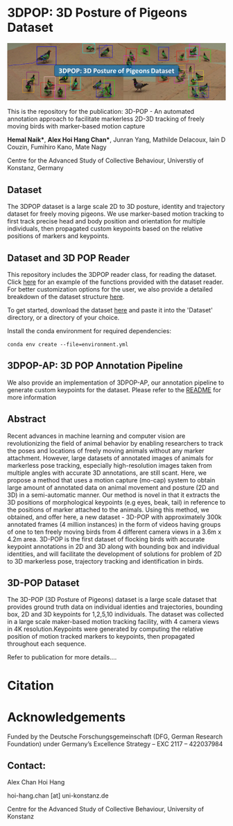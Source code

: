 # 3DPOP: 3D Posture of Pigeons Dataset
![Banner](./Media/3DPOP_Banner.png)

This is the repository for the publication: 3D-POP - An automated annotation approach to facilitate markerless 2D-3D tracking of freely moving birds with marker-based motion capture

**Hemal Naik\***, **Alex Hoi Hang Chan\***, Junran Yang, Mathilde Delacoux, Iain D Couzin, Fumihiro Kano, Mate Nagy

Centre for the Advanced Study of Collective Behaviour, Universtiy of Konstanz, Germany

## Dataset
The 3DPOP dataset is a large scale 2D to 3D posture, identity and trajectory dataset for freely moving pigeons. We use marker-based motion tracking to first track precise head and body position and orientation for multiple individuals, then propagated custom keypoints based on the relative positions of markers and keypoints. 

## Dataset and 3D POP Reader
This repository includes the 3DPOP reader class, for reading the dataset. Click [here](./Examples/Dataset_Example.ipynb) for an example of the functions provided with the dataset reader. For better customization options for the user, we also provide a detailed breakdown of the dataset structure [here](./Examples/Dataset%20Structure.ipynb).

To get started, download the dataset [here](LINK) and paste it into the 'Dataset' directory, or a directory of your choice. 

Install the conda environment for required dependencies:

```
conda env create --file=environment.yml
```

## 3DPOP-AP: 3D POP Annotation Pipeline
We also provide an implementation of 3DPOP-AP, our annotation pipeline to generate custom keypoints for the dataset. Please refer to the [README](./POP3D_AP/README.md) for more information



## Abstract
Recent advances in machine learning and computer vision are revolutionizing the field of animal behavior by enabling researchers to track the poses and locations of freely moving animals without any marker attachment. However, large datasets of annotated images of animals for markerless pose tracking, especially high-resolution images taken from multiple angles with accurate 3D annotations, are still scant. Here, we propose a method that uses a motion capture (mo-cap) system to obtain large amount of annotated data on animal movement and posture (2D and 3D) in a semi-automatic manner. Our method is novel in that it extracts the 3D positions of morphological keypoints (e.g eyes, beak, tail) in reference to the positions of marker attached to the animals. Using this method, we obtained, and offer here, a new dataset - 3D-POP with approximately 300k annotated frames (4 million instances) in the form of videos having groups of one to ten freely moving birds from 4 different camera views in a 3.6m x 4.2m area. 3D-POP is the first dataset of flocking birds with accurate keypoint annotations in 2D and 3D along with bounding box and individual identities, and will facilitate the development of solutions for problem of 2D to 3D markerless pose, trajectory tracking and identification in birds.

## 3D-POP Dataset
The 3D-POP (3D Posture of Pigeons) dataset is a large scale dataset that provides ground truth data on individual identies and trajectories, bounding box, 2D and 3D keypoints for 1,2,5,10 individuals. The dataset was collected in a large scale maker-based motion tracking facility, with 4 camera views in 4K resolution.Keypoints were generated by computing the relative position of motion tracked markers to keypoints, then propagated throughout each sequence.


Refer to publication for more details....
# Citation

# Acknowledgements
Funded by the Deutsche Forschungsgemeinschaft (DFG, German Research Foundation) under Germany’s Excellence Strategy – EXC 2117 – 422037984

## Contact:
Alex Chan Hoi Hang

hoi-hang.chan [at] uni-konstanz.de

Centre for the Advanced Study of Collective Behaviour, University of Konstanz
